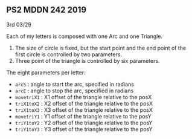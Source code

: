 ## PS2 MDDN 242 2019

3rd 03/29

Each of my letters is composed with one Arc and one Triangle. 
1) The size of circle is fixed, but the start point and the end point of the first circle is controlled by two parameters. 
2) Three point of the triangle is controlled by six parameters.

The eight parameters per letter:
  * `arcS` : angle to start the arc, specified in radians
  * `arcE` : angle to stop the arc, specified in radians
  * `movetriX1` : X1 offset of the triangle relative to the posX
  * `triX1toX2` : X2 offset of the triangle relative to the posX
  * `triX1toX3` : X3 offset of the triangle relative to the posX
  * `movetriY1` : Y1 offset of the triangle relative to the posY
  * `triY1toY2` : Y2 offset of the triangle relative to the posY
  * `triY1toY3` : Y3 offset of the triangle relative to the posY

